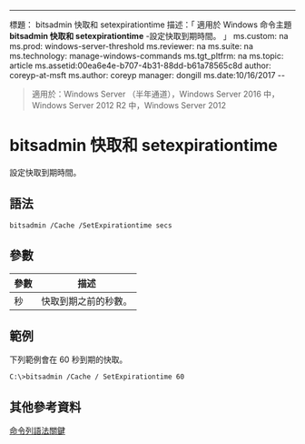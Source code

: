 ---
標題： bitsadmin 快取和 setexpirationtime 描述：「 適用於 Windows 命令主題**bitsadmin 快取和 setexpirationtime** -設定快取到期時間。 」
ms.custom: na ms.prod: windows-server-threshold ms.reviewer: na ms.suite: na ms.technology: manage-windows-commands ms.tgt_pltfrm: na ms.topic: article ms.assetid:00ea6e4e-b707-4b31-88dd-b61a78565c8d author: coreyp-at-msft ms.author: coreyp manager: dongill ms.date:10/16/2017 --

>適用於：Windows Server （半年通道），Windows Server 2016 中，Windows Server 2012 R2 中，Windows Server 2012

# <a name="bitsadmin-cache-and-setexpirationtime"></a>bitsadmin 快取和 setexpirationtime
設定快取到期時間。
## <a name="syntax"></a>語法
```
bitsadmin /Cache /SetExpirationtime secs
```
## <a name="parameters"></a>參數
|參數|描述|
|-------|--------|
|秒|快取到期之前的秒數。|
## <a name="BKMK_examples"></a>範例
下列範例會在 60 秒到期的快取。
```
C:\>bitsadmin /Cache / SetExpirationtime 60
```
## <a name="additional-references"></a>其他參考資料
[命令列語法關鍵](command-line-syntax-key.md)
